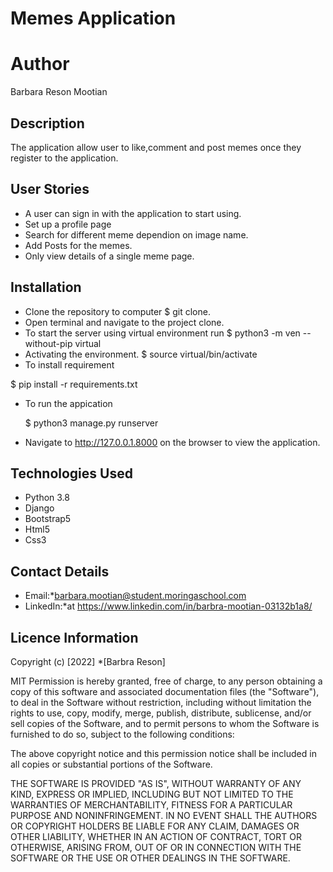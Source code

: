  # Memes Application

# Author
Barbara Reson Mootian

## Description
The application allow user to like,comment and post memes once they register to the application.

## User Stories
*  A user can sign in with the application to start using.
* Set up a profile page
* Search for different meme dependion on image name.
* Add Posts for the memes.
* Only view details of a single meme page.

## Installation
* Clone the repository to computer 
  $ git clone.
* Open terminal and navigate to the project clone.
* To start the server using virtual environment run
   $ python3 -m ven --without-pip virtual
* Activating the environment.
   $ source virtual/bin/activate
* To install requirement

 $ pip install -r requirements.txt

* To run the appication

   $ python3 manage.py runserver
   
* Navigate to http://127.0.0.1.8000 on the browser to view the application.

## Technologies Used
 * Python 3.8
 * Django
 * Bootstrap5
 * Html5
 * Css3
 
## Contact Details
* Email:*barbara.mootian@student.moringaschool.com 
* LinkedIn:*at https://www.linkedin.com/in/barbra-mootian-03132b1a8/

## Licence Information
Copyright (c) [2022] *[Barbra Reson]

MIT Permission is hereby granted, free of charge, to any person obtaining a copy of this software and associated documentation files (the "Software"), to deal in the Software without restriction, including without limitation the rights to use, copy, modify, merge, publish, distribute, sublicense, and/or sell copies of the Software, and to permit persons to whom the Software is furnished to do so, subject to the following conditions:

The above copyright notice and this permission notice shall be included in all copies or substantial portions of the Software.

THE SOFTWARE IS PROVIDED "AS IS", WITHOUT WARRANTY OF ANY KIND, EXPRESS OR IMPLIED, INCLUDING BUT NOT LIMITED TO THE WARRANTIES OF MERCHANTABILITY, FITNESS FOR A PARTICULAR PURPOSE AND NONINFRINGEMENT. IN NO EVENT SHALL THE AUTHORS OR COPYRIGHT HOLDERS BE LIABLE FOR ANY CLAIM, DAMAGES OR OTHER LIABILITY, WHETHER IN AN ACTION OF CONTRACT, TORT OR OTHERWISE, ARISING FROM, OUT OF OR IN CONNECTION WITH THE SOFTWARE OR THE USE OR OTHER DEALINGS IN THE SOFTWARE.